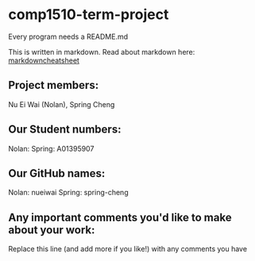 # comp1510-term-project

Every program needs a README.md

This is written in markdown. Read about markdown here: [markdowncheatsheet](https://www.markdownguide.org/cheat-sheet/)

## Project members:
Nu Ei Wai (Nolan), Spring Cheng

## Our Student numbers:
Nolan: 
Spring: A01395907

## Our GitHub names:
Nolan: nueiwai
Spring: spring-cheng

## Any important comments you'd like to make about your work:
Replace this line (and add more if you like!) with any comments you have